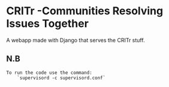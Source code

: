 # CRITr -Communities Resolving Issues Together


A webapp made with Django that serves the CRITr stuff.


## N.B 
    To run the code use the command:
        `supervisord -c supervisord.conf`
